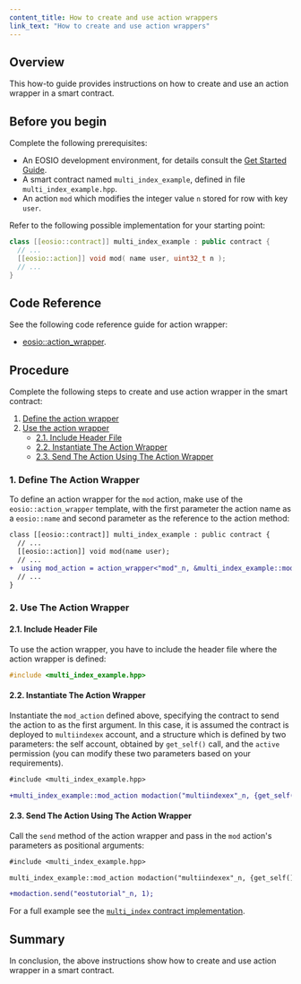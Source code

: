 ```yaml
---
content_title: How to create and use action wrappers
link_text: "How to create and use action wrappers"
---
```


## Overview

This how-to guide provides instructions on how to create and use an action wrapper in a smart contract.

## Before you begin

Complete the following prerequisites:

* An EOSIO development environment, for details consult the [Get Started Guide](https://developers.eos.io/welcome/latest/getting-started-guide/index).
* A smart contract named `multi_index_example`, defined in file `multi_index_example.hpp`.
* An action `mod` which modifies the integer value `n` stored for row with key `user`.

Refer to the following possible implementation for your starting point:

```cpp
class [[eosio::contract]] multi_index_example : public contract {
  // ...
  [[eosio::action]] void mod( name user, uint32_t n );
  // ...
}
```

## Code Reference

See the following code reference guide for action wrapper:

* [eosio::action_wrapper](../structeosio_1_1action__wrapper).

## Procedure

Complete the following steps to create and use action wrapper in the smart contract:

1. [Define the action wrapper](#1-define-the-action-wrapper)
2. [Use the action wrapper](#2-use-the-action-wrapper)
    * [2.1. Include Header File](#21-include-header-file)
    * [2.2. Instantiate The Action Wrapper](#22-instantiate-the-action-wrapper)
    * [2.3. Send The Action Using The Action Wrapper](#23-send-the-action-using-the-action-wrapper)

### 1. Define The Action Wrapper

To define an action wrapper for the `mod` action, make use of the `eosio::action_wrapper` template, with  the first parameter the action name as a `eosio::name` and second parameter as the reference to the action method:

```diff
class [[eosio::contract]] multi_index_example : public contract {
  // ...
  [[eosio::action]] void mod(name user);
  // ...
+  using mod_action = action_wrapper<"mod"_n, &multi_index_example::mod>;
  // ...
}
```

### 2. Use The Action Wrapper

#### 2.1. Include Header File

To use the action wrapper, you have to include the header file where the action wrapper is defined:

```cpp
#include <multi_index_example.hpp>
```

#### 2.2. Instantiate The Action Wrapper

Instantiate the `mod_action` defined above, specifying the contract to send the action to as the first argument. In this case, it is assumed the contract is deployed to `multiindexex` account, and a structure which is defined by two parameters: the self account, obtained by `get_self()` call, and the `active` permission (you can modify these two parameters based on your requirements).

```diff
#include <multi_index_example.hpp>

+multi_index_example::mod_action modaction("multiindexex"_n, {get_self(), "active"_n});
```

#### 2.3. Send The Action Using The Action Wrapper

Call the `send` method of the action wrapper and pass in the `mod` action's parameters as positional arguments:

```diff
#include <multi_index_example.hpp>

multi_index_example::mod_action modaction("multiindexex"_n, {get_self(), 1});

+modaction.send("eostutorial"_n, 1);
```

For a full example see the [`multi_index` contract implementation](https://github.com/EOSIO/eosio.cdt/tree/master/examples/multi_index_example).

## Summary

In conclusion, the above instructions show how to create and use action wrapper in a smart contract.
